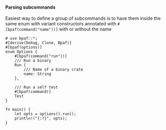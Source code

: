 #### Parsing subcommands

Easiest way to define a group of subcommands is to have them inside the same enum with variant
constructors annotated with `#[bpaf(command("name"))]` with or without the name

```no_run
# use bpaf::*;
#[derive(Debug, Clone, Bpaf)]
#[bpaf(options)]
enum Options {
    #[bpaf(command("run"))]
    /// Run a binary
    Run {
        /// Name of a binary crate
        name: String
    },

    /// Run a self test
    #[bpaf(command)]
    Test
}

fn main() {
    let opts = options().run();
    println!("{:?}", opts);
}
```
